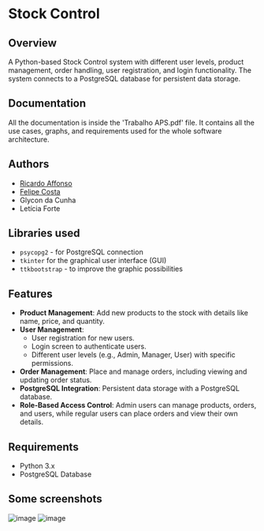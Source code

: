 # Stock Control 

## Overview

A Python-based Stock Control system with different user levels, product management, order handling, user registration, and login functionality. The system connects to a PostgreSQL database for persistent data storage.

## Documentation

All the documentation is inside the 'Trabalho APS.pdf' file. It contains all the use cases, graphs, and requirements used for the whole software architecture.

## Authors
- [Ricardo Affonso](https://github.com/RicardoAffonso0607)
- [Felipe Costa](https://github.com/FelipecSanto)
- Glycon da Cunha
- Letícia Forte

## Libraries used
- `psycopg2` - for PostgreSQL connection
- `tkinter` for the graphical user interface (GUI)
- `ttkbootstrap` - to improve the graphic possibilities

## Features

- **Product Management**: Add new products to the stock with details like name, price, and quantity.
- **User Management**:
  - User registration for new users.
  - Login screen to authenticate users.
  - Different user levels (e.g., Admin, Manager, User) with specific permissions.
- **Order Management**: Place and manage orders, including viewing and updating order status.
- **PostgreSQL Integration**: Persistent data storage with a PostgreSQL database.
- **Role-Based Access Control**: Admin users can manage products, orders, and users, while regular users can place orders and view their own details.

## Requirements

- Python 3.x
- PostgreSQL Database

## Some screenshots

![image](https://github.com/user-attachments/assets/bb091a81-ee4a-4176-8204-a678c1048079)
![image](https://github.com/user-attachments/assets/531810a5-a2aa-4eeb-8563-a8534140268b)
